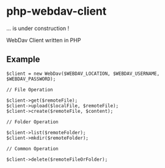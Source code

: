 # php-webdav-client

... is under construction !

WebDav Client written in PHP

## Example

````
$client = new WebDav($WEBDAV_LOCATION, $WEBDAV_USERNAME, $WEBDAV_PASSWORD);

// File Operation

$client->get($remoteFile);
$client->upload($localFile, $remoteFile);
$client->create($remoteFile, $content);

// Folder Operation

$client->list($remoteFolder);
$client->mkdir($remoteFolder);

// Common Operation

$client->delete($remoteFileOrFolder);
````
